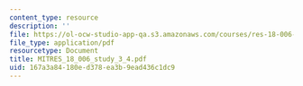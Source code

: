 ```yaml
---
content_type: resource
description: ''
file: https://ol-ocw-studio-app-qa.s3.amazonaws.com/courses/res-18-006-calculus-revisited-single-variable-calculus-fall-2010/167a3a84180ed378ea3b9ead436c1dc9_MITRES_18_006_study_3_4.pdf
file_type: application/pdf
resourcetype: Document
title: MITRES_18_006_study_3_4.pdf
uid: 167a3a84-180e-d378-ea3b-9ead436c1dc9
---
```

